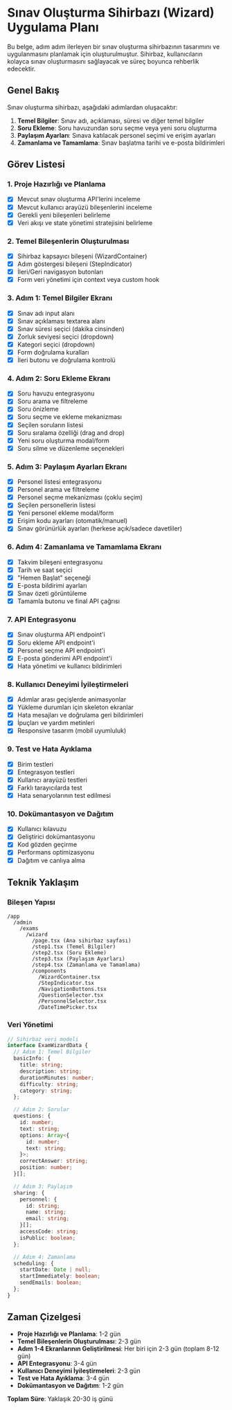 # Sınav Oluşturma Sihirbazı (Wizard) Uygulama Planı

Bu belge, adım adım ilerleyen bir sınav oluşturma sihirbazının tasarımını ve uygulanmasını planlamak için oluşturulmuştur. Sihirbaz, kullanıcıların kolayca sınav oluşturmasını sağlayacak ve süreç boyunca rehberlik edecektir.

## Genel Bakış

Sınav oluşturma sihirbazı, aşağıdaki adımlardan oluşacaktır:

1. **Temel Bilgiler**: Sınav adı, açıklaması, süresi ve diğer temel bilgiler
2. **Soru Ekleme**: Soru havuzundan soru seçme veya yeni soru oluşturma
3. **Paylaşım Ayarları**: Sınava katılacak personel seçimi ve erişim ayarları
4. **Zamanlama ve Tamamlama**: Sınav başlatma tarihi ve e-posta bildirimleri

## Görev Listesi

### 1. Proje Hazırlığı ve Planlama

- [x] Mevcut sınav oluşturma API'lerini inceleme
- [x] Mevcut kullanıcı arayüzü bileşenlerini inceleme
- [x] Gerekli yeni bileşenleri belirleme
- [x] Veri akışı ve state yönetimi stratejisini belirleme

### 2. Temel Bileşenlerin Oluşturulması

- [x] Sihirbaz kapsayıcı bileşeni (WizardContainer)
- [x] Adım göstergesi bileşeni (StepIndicator)
- [x] İleri/Geri navigasyon butonları
- [x] Form veri yönetimi için context veya custom hook

### 3. Adım 1: Temel Bilgiler Ekranı

- [x] Sınav adı input alanı
- [x] Sınav açıklaması textarea alanı
- [x] Sınav süresi seçici (dakika cinsinden)
- [x] Zorluk seviyesi seçici (dropdown)
- [x] Kategori seçici (dropdown)
- [x] Form doğrulama kuralları
- [x] İleri butonu ve doğrulama kontrolü

### 4. Adım 2: Soru Ekleme Ekranı

- [x] Soru havuzu entegrasyonu
- [x] Soru arama ve filtreleme
- [x] Soru önizleme
- [x] Soru seçme ve ekleme mekanizması
- [x] Seçilen soruların listesi
- [x] Soru sıralama özelliği (drag and drop)
- [x] Yeni soru oluşturma modal/form
- [x] Soru silme ve düzenleme seçenekleri

### 5. Adım 3: Paylaşım Ayarları Ekranı

- [x] Personel listesi entegrasyonu
- [x] Personel arama ve filtreleme
- [x] Personel seçme mekanizması (çoklu seçim)
- [x] Seçilen personellerin listesi
- [x] Yeni personel ekleme modal/form
- [x] Erişim kodu ayarları (otomatik/manuel)
- [x] Sınav görünürlük ayarları (herkese açık/sadece davetliler)

### 6. Adım 4: Zamanlama ve Tamamlama Ekranı

- [x] Takvim bileşeni entegrasyonu
- [x] Tarih ve saat seçici
- [x] "Hemen Başlat" seçeneği
- [x] E-posta bildirimi ayarları
- [x] Sınav özeti görüntüleme
- [x] Tamamla butonu ve final API çağrısı

### 7. API Entegrasyonu

- [x] Sınav oluşturma API endpoint'i
- [x] Soru ekleme API endpoint'i
- [x] Personel seçme API endpoint'i
- [x] E-posta gönderimi API endpoint'i
- [x] Hata yönetimi ve kullanıcı bildirimleri

### 8. Kullanıcı Deneyimi İyileştirmeleri

- [x] Adımlar arası geçişlerde animasyonlar
- [x] Yükleme durumları için skeleton ekranlar
- [x] Hata mesajları ve doğrulama geri bildirimleri
- [x] İpuçları ve yardım metinleri
- [x] Responsive tasarım (mobil uyumluluk)

### 9. Test ve Hata Ayıklama

- [x] Birim testleri
- [x] Entegrasyon testleri
- [x] Kullanıcı arayüzü testleri
- [x] Farklı tarayıcılarda test
- [x] Hata senaryolarının test edilmesi

### 10. Dokümantasyon ve Dağıtım

- [x] Kullanıcı kılavuzu
- [x] Geliştirici dokümantasyonu
- [x] Kod gözden geçirme
- [x] Performans optimizasyonu
- [x] Dağıtım ve canlıya alma

## Teknik Yaklaşım

### Bileşen Yapısı

```
/app
  /admin
    /exams
      /wizard
        /page.tsx (Ana sihirbaz sayfası)
        /step1.tsx (Temel Bilgiler)
        /step2.tsx (Soru Ekleme)
        /step3.tsx (Paylaşım Ayarları)
        /step4.tsx (Zamanlama ve Tamamlama)
        /components
          /WizardContainer.tsx
          /StepIndicator.tsx
          /NavigationButtons.tsx
          /QuestionSelector.tsx
          /PersonnelSelector.tsx
          /DateTimePicker.tsx
```

### Veri Yönetimi

```typescript
// Sihirbaz veri modeli
interface ExamWizardData {
  // Adım 1: Temel Bilgiler
  basicInfo: {
    title: string;
    description: string;
    durationMinutes: number;
    difficulty: string;
    category: string;
  };

  // Adım 2: Sorular
  questions: {
    id: number;
    text: string;
    options: Array<{
      id: number;
      text: string;
    }>;
    correctAnswer: string;
    position: number;
  }[];

  // Adım 3: Paylaşım
  sharing: {
    personnel: {
      id: string;
      name: string;
      email: string;
    }[];
    accessCode: string;
    isPublic: boolean;
  };

  // Adım 4: Zamanlama
  scheduling: {
    startDate: Date | null;
    startImmediately: boolean;
    sendEmails: boolean;
  };
}
```

## Zaman Çizelgesi

- **Proje Hazırlığı ve Planlama**: 1-2 gün
- **Temel Bileşenlerin Oluşturulması**: 2-3 gün
- **Adım 1-4 Ekranlarının Geliştirilmesi**: Her biri için 2-3 gün (toplam 8-12 gün)
- **API Entegrasyonu**: 3-4 gün
- **Kullanıcı Deneyimi İyileştirmeleri**: 2-3 gün
- **Test ve Hata Ayıklama**: 3-4 gün
- **Dokümantasyon ve Dağıtım**: 1-2 gün

**Toplam Süre**: Yaklaşık 20-30 iş günü
